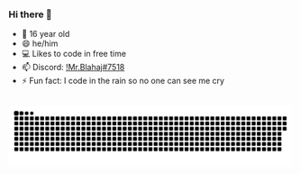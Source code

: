 ### Hi there 👋

- 📅 16 year old
- 😄 he/him
- 💻 Likes to code in free time
- 📫 Discord: [!Mr.Blahaj#7518](https://discordapp.com/users/503483896101470220)
- ⚡ Fun fact: I code in the rain so no one can see me cry
##

![Snake animation](https://github.com/guilhermesantos0/guilhermesantos0/blob/output/github-contribution-grid-snake.svg)
